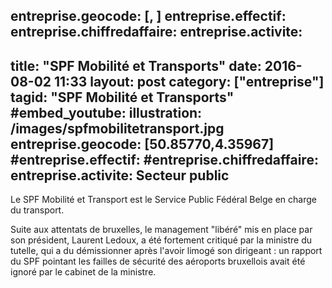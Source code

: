 entreprise.geocode: [, ]
entreprise.effectif: 
entreprise.chiffredaffaire: 
entreprise.activite: 
---
title: "SPF Mobilité et Transports"
date:  2016-08-02 11:33
layout: post
category: ["entreprise"]
tagid: "SPF Mobilité et Transports"
#embed_youtube:
illustration: /images/spfmobilitetransport.jpg
entreprise.geocode: [50.85770,4.35967]
#entreprise.effectif: 
#entreprise.chiffredaffaire: 
entreprise.activite: Secteur public
---

Le SPF Mobilité et Transport est le Service Public Fédéral Belge en charge du transport.

Suite aux attentats de bruxelles, le management "libéré" mis en place par son président, Laurent Ledoux, a été fortement critiqué par la ministre du tutelle, qui a du démissionner après l'avoir limogé son dirigeant : un rapport du SPF pointant les failles de sécurité des aéroports bruxellois avait été ignoré par le cabinet de la ministre.
